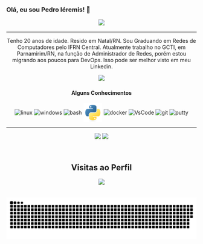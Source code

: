 <!--
**PedroIeremis/PedroIeremis** is a ✨ _special_ ✨ repository because its `README.md` (this file) appears on your GitHub profile.

Here are some ideas to get you started:

- 🔭 I’m currently working on ...
- 🌱 I’m currently learning ...
- 👯 I’m looking to collaborate on ...
- 🤔 I’m looking for help with ...
- 💬 Ask me about ...
- 📫 How to reach me: ...
- 😄 Pronouns: ...
- ⚡ Fun fact: ...
-->

### Olá, eu sou Pedro Iéremis! 👋

<div align="center">
<img src="https://c.tenor.com/dHk-LfzHrtwAAAAi/linux-computer.gif" width="150px"/>
</div>

---

<div align="center">
<p>
  
Tenho 20 anos de idade. Resido em Natal/RN. Sou Graduando em Redes de Computadores pelo IFRN Central. Atualmente trabalho no GCTI, em Parnamirim/RN, na função de Administrador de Redes, porém estou migrando aos poucos para DevOps. Isso pode ser melhor visto em meu Linkedin.

<p>
</div>



<div align="center">

  <a href="https://github.com/PedroIeremis"></a>
  <img height="180em" src="https://github-readme-stats.vercel.app/api?username=PedroIeremis&show_icons=true&theme=tokyonight&include_all_commits=true&count_private=true"/>

</div>

<div align="center" style="display: inline_block">
  <h4>Alguns Conhecimentos</h4>
  <img align="center" alt="linux" height="50" width="50" src="https://cdn.jsdelivr.net/gh/devicons/devicon/icons/linux/linux-original.svg"/>
  <img align="center" alt="windows" height="50" width="50" src="https://cdn.jsdelivr.net/gh/devicons/devicon/icons/windows8/windows8-original.svg"/>
  <img align="center" alt="bash" height="50" width="50" src="https://cdn.jsdelivr.net/gh/devicons/devicon/icons/bash/bash-original.svg"/>
  <img align="center" alt="python" height="50" width="50" src="https://raw.githubusercontent.com/devicons/devicon/master/icons/python/python-original.svg">
  <img align="center" alt="docker" height="50" src="https://cdn.jsdelivr.net/gh/devicons/devicon/icons/docker/docker-original-wordmark.svg"/>
  <img align="center" alt="VsCode" height="50" src="https://cdn.jsdelivr.net/gh/devicons/devicon/icons/vscode/vscode-original.svg"/>
  <img align="center" alt="git" height="50" src="https://cdn.jsdelivr.net/gh/devicons/devicon/icons/git/git-original.svg"/>
  <img align="center" alt="putty" height="50" src="https://cdn.jsdelivr.net/gh/devicons/devicon/icons/putty/putty-original.svg"/>
</div>

---

<div align="center">

  <a href="https://www.instagram.com/pedro_ieremis/" target="_blank"><img src="https://img.shields.io/badge/-Instagram-%23E4405F?style=for-the-badge&logo=instagram&logoColor=white" target="_blank"></a>
  <a href="https://www.linkedin.com/in/pedro-i%C3%A9remis-brito-de-medeiros-1b553a240/" target="_blank"><img src="https://img.shields.io/badge/-LinkedIn-%230077B5?style=for-the-badge&logo=linkedin&logoColor=white" target="_blank"></a>

</div><br>

<div align="center">

<h2>Visitas ao Perfil</h2>
<img src="https://profile-counter.glitch.me/PedroIeremis/count.svg" width="250px"/>

</div><br>

  ![Snake animation](https://github.com/PedroIeremis/PedroIeremis/blob/output/github-contribution-grid-snake.svg)
